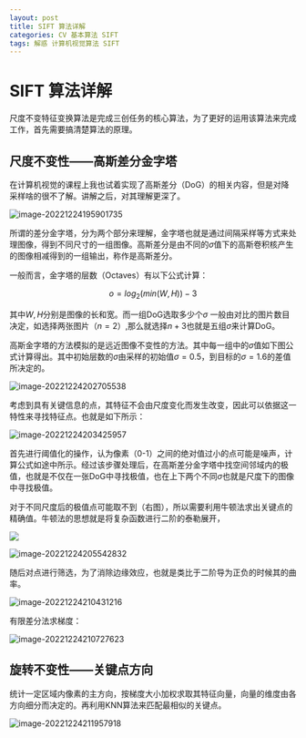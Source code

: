 ```yaml
---
layout: post
title: SIFT 算法详解
categories: CV 基本算法 SIFT
tags: 解惑 计算机视觉算法 SIFT
---
```

# SIFT 算法详解

尺度不变特征变换算法是完成三创任务的核心算法，为了更好的运用该算法来完成工作，首先需要搞清楚算法的原理。

## 尺度不变性——高斯差分金字塔

在计算机视觉的课程上我也试着实现了高斯差分（DoG）的相关内容，但是对降采样啥的很不了解。讲解之后，对其理解更深了。

![image-20221224195901735](https://lh-picbed.oss-cn-chengdu.aliyuncs.com/image-20221224195901735.png)

所谓的差分金字塔，分为两个部分来理解，金字塔也就是通过间隔采样等方式来处理图像，得到不同尺寸的一组图像。高斯差分是由不同的$\sigma$值下的高斯卷积核产生的图像相减得到的一组输出，称作是高斯差分。

一般而言，金字塔的层数（Octaves）有以下公式计算：


$$
o = log_2(min(W,H))-3
$$


其中$W,H$分别是图像的长和宽。而一组DoG选取多少个$\sigma$ 一般由对比的图片数目决定，如选择两张图片（$n=2$）,那么就选择$n+3$也就是五组$\sigma$来计算DoG。

高斯金字塔的方法模拟的是远近图像不变性的方法。其中每一组中的$\sigma$值如下图公式计算得出。其中初始层数的$\sigma$由采样的初始值$\sigma=0.5$，到目标的$\sigma=1.6$的差值所决定的。

![image-20221224202705538](https://lh-picbed.oss-cn-chengdu.aliyuncs.com/image-20221224202705538.png)

考虑到具有关键信息的点，其特征不会由尺度变化而发生改变，因此可以依据这一特性来寻找特征点。也就是如下所示：

![image-20221224203425957](https://lh-picbed.oss-cn-chengdu.aliyuncs.com/image-20221224203425957.png)

首先进行阈值化的操作，认为像素（0-1）之间的绝对值过小的点可能是噪声，计算公式如途中所示。经过该步骤处理后，在高斯差分金字塔中找空间邻域内的极值，也就是不仅在一张DoG中寻找极值，也在上下两个不同$\sigma$也就是尺度下的图像中寻找极值。

对于不同尺度后的极值点可能取不到（右图），所以需要利用牛顿法求出关键点的精确值。牛顿法的思想就是将复杂函数进行二阶的泰勒展开，

![](https://lh-picbed.oss-cn-chengdu.aliyuncs.com/image-20221224203425957.png)

![image-20221224205542832](https://lh-picbed.oss-cn-chengdu.aliyuncs.com/image-20221224205542832.png)

随后对点进行筛选，为了消除边缘效应，也就是类比于二阶导为正负的时候其的曲率。

![image-20221224210431216](https://lh-picbed.oss-cn-chengdu.aliyuncs.com/image-20221224210431216.png)

有限差分法求梯度：

![image-20221224210727623](https://lh-picbed.oss-cn-chengdu.aliyuncs.com/image-20221224210727623.png)

## 旋转不变性——关键点方向

统计一定区域内像素的主方向，按梯度大小加权求取其特征向量，向量的维度由各方向细分而决定的。再利用KNN算法来匹配最相似的关键点。

![image-20221224211957918](https://lh-picbed.oss-cn-chengdu.aliyuncs.com/image-20221224211957918.png)





